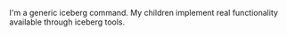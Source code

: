 I'm a generic iceberg command. 
My children implement real functionality available through iceberg tools.